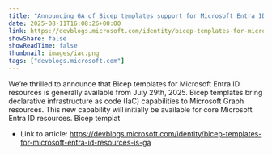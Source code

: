 ```yaml
---
title: "Announcing GA of Bicep templates support for Microsoft Entra ID resources"
date: 2025-08-11T16:08:26+00:00
link: https://devblogs.microsoft.com/identity/bicep-templates-for-microsoft-entra-id-resources-is-ga
showShare: false
showReadTime: false
thumbnail: images/iac.png
tags: ["devblogs.microsoft.com"]
---
```

We’re thrilled to announce that Bicep templates for Microsoft Entra ID resources is generally available from July 29th, 2025. Bicep templates bring declarative infrastructure as code (IaC) capabilities to Microsoft Graph resources. This new capability will initially be available for core Microsoft Entra ID resources. Bicep templat

- Link to article: https://devblogs.microsoft.com/identity/bicep-templates-for-microsoft-entra-id-resources-is-ga
